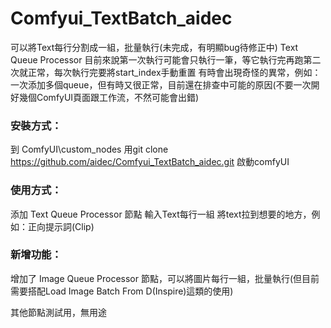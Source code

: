 # Comfyui_TextBatch_aidec
可以將Text每行分割成一組，批量執行(未完成，有明顯bug待修正中)
Text Queue Processor
目前來說第一次執行可能會只執行一筆，等它執行完再跑第二次就正常，每次執行完要將start_index手動重置
有時會出現奇怪的異常，例如：一次添加多個queue，但有時又很正常，目前還在排查中可能的原因(不要一次開好幾個ComfyUI頁面跟工作流，不然可能會出錯)

### 安裝方式：
到 ComfyUI\custom_nodes
用git clone https://github.com/aidec/Comfyui_TextBatch_aidec.git
啟動comfyUI

### 使用方式：

添加 Text Queue Processor 節點
輸入Text每行一組
將text拉到想要的地方，例如：正向提示詞(Clip)


### 新增功能：
增加了 Image Queue Processor 節點，可以將圖片每行一組，批量執行(但目前需要搭配Load Image Batch From D(Inspire)這類的使用)



其他節點測試用，無用途

